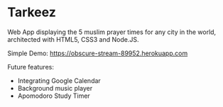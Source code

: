 # Tarkeez

Web App displaying the 5 muslim prayer times for any city in the world, architected with HTML5, CSS3 and Node.JS.

Simple Demo: https://obscure-stream-89952.herokuapp.com

Future features:
- Integrating Google Calendar
- Background music player
- Apomodoro Study Timer
